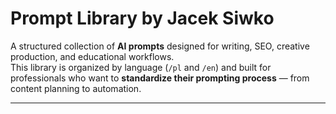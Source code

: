 # Prompt Library by Jacek Siwko

A structured collection of **AI prompts** designed for writing, SEO, creative production, and educational workflows.  
This library is organized by language (`/pl` and `/en`) and built for professionals who want to **standardize their prompting process** — from content planning to automation.

---

